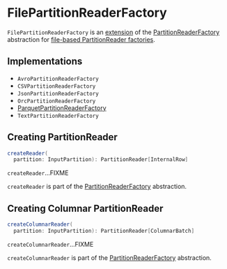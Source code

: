 # FilePartitionReaderFactory

`FilePartitionReaderFactory` is an [extension](#contract) of the [PartitionReaderFactory](connector/PartitionReaderFactory.md) abstraction for [file-based PartitionReader factories](#implementations).

## Implementations

* `AvroPartitionReaderFactory`
* `CSVPartitionReaderFactory`
* `JsonPartitionReaderFactory`
* `OrcPartitionReaderFactory`
* [ParquetPartitionReaderFactory](datasources/parquet/ParquetPartitionReaderFactory.md)
* `TextPartitionReaderFactory`

## <span id="createReader"> Creating PartitionReader

```scala
createReader(
  partition: InputPartition): PartitionReader[InternalRow]
```

`createReader`...FIXME

`createReader` is part of the [PartitionReaderFactory](connector/PartitionReaderFactory.md#createReader) abstraction.

## <span id="createColumnarReader"> Creating Columnar PartitionReader

```scala
createColumnarReader(
  partition: InputPartition): PartitionReader[ColumnarBatch]
```

`createColumnarReader`...FIXME

`createColumnarReader` is part of the [PartitionReaderFactory](connector/PartitionReaderFactory.md#createColumnarReader) abstraction.
